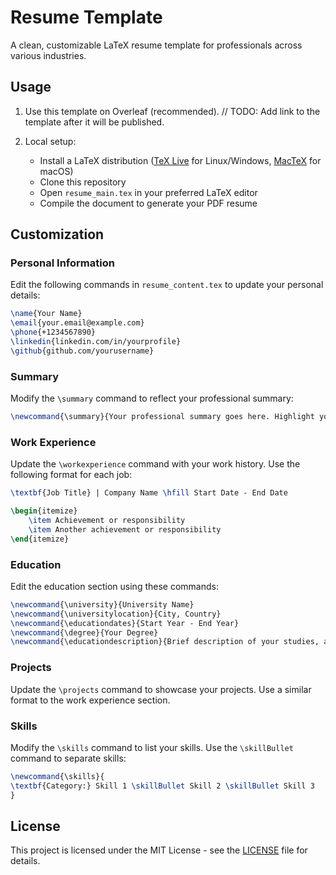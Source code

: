 # Resume Template

A clean, customizable LaTeX resume template for professionals across various industries.

## Usage

1. Use this template on Overleaf (recommended). // TODO: Add link to the template after it will be published.

2. Local setup:
   - Install a LaTeX distribution ([TeX Live](https://www.tug.org/texlive/) for Linux/Windows, [MacTeX](https://www.tug.org/mactex/) for macOS)
   - Clone this repository
   - Open `resume_main.tex` in your preferred LaTeX editor
   - Compile the document to generate your PDF resume

## Customization

### Personal Information

Edit the following commands in `resume_content.tex` to update your personal details:

```latex
\name{Your Name}
\email{your.email@example.com}
\phone{+1234567890}
\linkedin{linkedin.com/in/yourprofile}
\github{github.com/yourusername}
```

### Summary

Modify the `\summary` command to reflect your professional summary:

```latex
\newcommand{\summary}{Your professional summary goes here. Highlight your key skills and career objectives.}
```

### Work Experience

Update the `\workexperience` command with your work history. Use the following format for each job:

```latex
\textbf{Job Title} | Company Name \hfill Start Date - End Date

\begin{itemize}
    \item Achievement or responsibility
    \item Another achievement or responsibility
\end{itemize}
```

### Education

Edit the education section using these commands:

```latex
\newcommand{\university}{University Name}
\newcommand{\universitylocation}{City, Country}
\newcommand{\educationdates}{Start Year - End Year}
\newcommand{\degree}{Your Degree}
\newcommand{\educationdescription}{Brief description of your studies, achievements, or relevant coursework.}
```

### Projects

Update the `\projects` command to showcase your projects. Use a similar format to the work experience section.

### Skills

Modify the `\skills` command to list your skills. Use the `\skillBullet` command to separate skills:

```latex
\newcommand{\skills}{
\textbf{Category:} Skill 1 \skillBullet Skill 2 \skillBullet Skill 3
}
```

## License

This project is licensed under the MIT License - see the [LICENSE](LICENSE) file for details.
